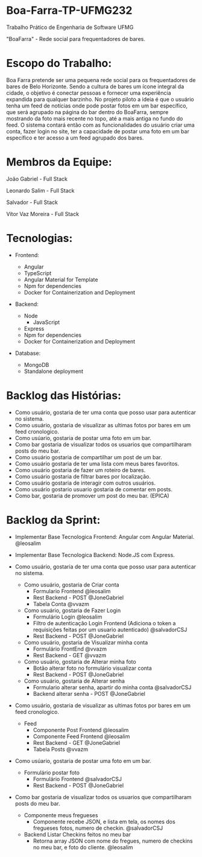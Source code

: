 # Boa-Farra-TP-UFMG232
Trabalho Prático de Engenharia de Software UFMG

"BoaFarra" - Rede social para frequentadores de bares.

# Escopo do Trabalho: 

Boa Farra pretende ser uma pequena rede social para os frequentadores de bares de Belo Horizonte. Sendo a cultura de bares um ícone integral da cidade, o objetivo é conectar pessoas e fornecer uma experiência expandida para qualquer barzinho. No projeto piloto a ideia é que o usuário tenha um feed de notícias onde pode postar fotos em um bar específico, que será agrupado na página do bar dentro do BoaFarra, sempre mostrando da foto mais recente no topo, até a mais antiga no fundo do feed. O sistema contará então com as funcionalidades do usuário criar uma conta, fazer login no site, ter a capacidade de postar uma foto em um bar específico e ter acesso a um feed agrupado dos bares.


# Membros da Equipe:

João Gabriel - Full Stack

Leonardo Salim - Full Stack

Salvador - Full Stack

Vítor Vaz Moreira - Full Stack

# Tecnologias:

- Frontend:
	- Angular
	- TypeScript 
	- Angular Material for Template
	- Npm for dependencies
	- Docker for Containerization and Deployment


- Backend:
	- Node
		- JavaScript
	- Express
	- Npm for dependencies
	- Docker for Containerization and Deployment

- Database:
	- MongoDB
	- Standalone deployment

# Backlog das Histórias:
- Como usuário, gostaria de ter uma conta que posso usar para autenticar no sistema.
- Como usuário, gostaria de visualizar as ultimas fotos por bares em um feed cronologico.
- Como usúario, gostaria de postar uma foto em um bar.
- Como bar gostaria de visualizar todos os usuarios que compartilharam posts do meu bar.
- Como usuário gostaria de compartilhar um  post de um bar.
- Como usuário gostaria de ter uma lista com meus bares favoritos.
- Como usuário gostaria de fazer um roteiro de bares.
- Como usuário gostaria de filtrar bares por localização.
- Como usuário gostaria de interagir com outros usuários.
- Como usuário gostario usuario gostaria de comentar em posts.
- Como bar, gostaria de promover um post do meu bar. (EPICA)

# Backlog da Sprint:
- Implementar Base Tecnologica Frontend: Angular com Angular Material. @leosalim
- Implementar Base Tecnologica Backend: Node.JS com Express.
- Como usuário, gostaria de ter uma conta que posso usar para autenticar no sistema.
	- Como usuário, gostaria de Criar conta
		- Formulario Frontend @leosalim
		- Rest Backend - POST @JoneGabriel
		- Tabela Conta @vvazm
	- Como usuário, gostaria de Fazer Login
		- Formulário Login @leosalim
		- Filtro de autenticação Login Frontend (Adiciona o token a requisições feitas por um usuario autenticado) @salvadorCSJ
		- Rest Backend - POST @JoneGabriel
	- Como usuário, gostaria de Visualizar minha conta	
		- Formulário FrontEnd @vvazm
		- Rest Backend - GET @vvazm
	- Como usuário, gostaria de Alterar minha foto
		- Botão alterar foto no formulário visualizar conta
		- Rest Backend - POST @JoneGabriel
	- Como usuário, gostaria de Alterar senha 
		- Formulario alterar senha, apartir do minha conta @salvadorCSJ
		- Backend alterar senha - POST @JoneGabriel
- Como usuário, gostaria de visualizar as ultimas fotos por bares em um feed cronologico.
	- Feed
		- Componente Post Frontend @leosalim
		- Componente Feed Frontend @leosalim
		- Rest Backend - GET @JoneGabriel
		- Tabela Posts @vvazm
- Como usúario, gostaria de postar uma foto em um bar.
	- Formulário postar foto
		- Formulário Frontend @salvadorCSJ
		- Rest Backend - POST @JoneGabriel

- Como bar gostaria de visualizar todos os usuarios que compartilharam posts do meu bar.
	- Componente meus fregueses
		- Componente recebe JSON, e lista em tela, os nomes dos fregueses fotos, numero de checkin. @salvadorCSJ
	- Backend Listar Checkins feitos no meu bar 
		- Retorna array JSON com nome do fregues, numero de checkins no meu bar, e foto do cliente. @leosalim
